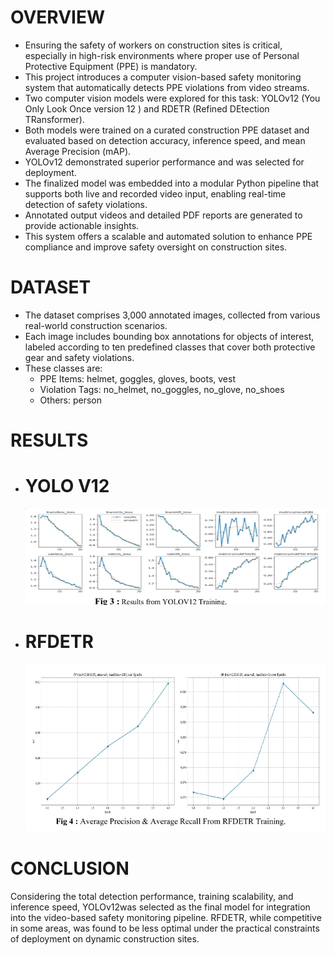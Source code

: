 # OVERVIEW
- Ensuring the safety of workers on construction sites is critical, especially in high-risk environments where proper use of Personal Protective Equipment (PPE) is mandatory. 
- This project introduces a computer vision-based safety monitoring system that automatically detects PPE violations from video streams. 
- Two computer vision models were explored for this task: YOLOv12 (You Only Look Once version 12 ) and RDETR (Refined DEtection TRansformer). 
- Both models were trained on a curated construction PPE dataset and evaluated based on detection accuracy, inference speed, and mean Average Precision (mAP). 
- YOLOv12 demonstrated superior performance and was selected for deployment. 
- The finalized model was embedded into a modular Python pipeline that supports both live and recorded video input, enabling real-time detection of safety violations. 
- Annotated output videos and detailed PDF reports are generated to provide actionable insights. 
- This system offers a scalable and automated solution to enhance PPE compliance and improve safety oversight on construction sites.
# DATASET
- The dataset comprises 3,000 annotated images, collected from various real-world construction scenarios.
- Each image includes bounding box annotations for objects of interest, labeled according to ten predefined classes that cover both protective gear and safety violations.
- These classes are:
  - PPE Items: helmet, goggles, gloves, boots, vest
  - Violation Tags: no_helmet, no_goggles, no_glove, no_shoes
  - Others: person
# RESULTS
 - # YOLO V12 
    ![Screenshot](Screenshot%202025-08-13%20162918.png)

 - # RFDETR
    ![Screenshot 1](Screenshot%202025-08-13%20162943.png)
   
# CONCLUSION
 Considering the total detection performance, training scalability, and inference speed, YOLOv12was selected as the final model for integration into the video-based safety monitoring pipeline. 
 RFDETR, while competitive in some areas, was found to be less optimal under the practical constraints of deployment on dynamic construction sites.
